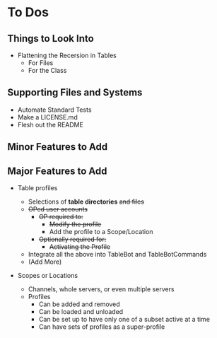 # To Dos

## Things to Look Into

* Flattening the Recersion in Tables
	* For Files
	* For the Class

## Supporting Files and Systems

* Automate Standard Tests
* Make a LICENSE.md
* Flesh out the README

## Minor Features to Add

## Major Features to Add

* Table profiles
	* Selections of **table directories** ~~and files~~
	* ~~OPed user accounts~~
		* ~~OP required to:~~
			* ~~Modify the profile~~
			* Add the profile to a Scope/Location
		* ~~Optionally required for:~~
			* ~~Activating the Profile~~
	* Integrate all the above into TableBot and TableBotCommands
	* (Add More)

* Scopes or Locations
	* Channels, whole servers, or even multiple servers 
	* Profiles
		* Can be added and removed
		* Can be loaded and unloaded
		* Can be set up to have only one of a subset active at a time
		* Can have sets of profiles as a super-profile